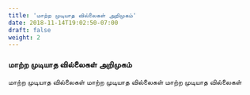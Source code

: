 ```yaml
---
title: 'மாற்ற முடியாத வில்லைகள் அறிமுகம்'
date: 2018-11-14T19:02:50-07:00
draft: false
weight: 2
---
```




### மாற்ற முடியாத வில்லைகள் அறிமுகம்

மாற்ற முடியாத வில்லைகள்
மாற்ற முடியாத வில்லைகள்
மாற்ற முடியாத வில்லைகள்